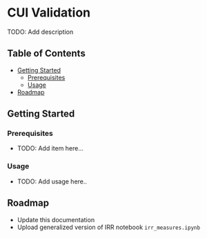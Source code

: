 # CUI Validation

TODO: Add description

## Table of Contents

* [Getting Started](#getting-started)
  * [Prerequisites](#prerequisites)
  * [Usage](#usage)
* [Roadmap](#roadmap)


## Getting Started

### Prerequisites

* TODO: Add item here...

### Usage

* TODO: Add usage here..

## Roadmap

* Update this documentation
* Upload generalized version of IRR notebook `irr_measures.ipynb`
